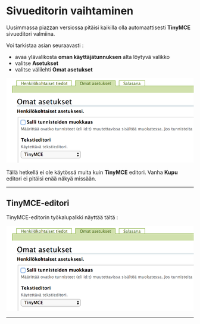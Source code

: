 # Sivueditorin vaihtaminen


Uusimmassa piazzan versiossa pitäisi kaikilla olla automaattisesti __TinyMCE__ sivueditori valmiina.

Voi tarkistaa asian seuraavasti :

* avaa ylävalikosta __oman käyttäjätunnuksen__ alta löytyvä valikko
* valitse __Asetukset__
* valitse välilehti __Omat asetukset__

![Image](kuvat/kuva157.png)

Tällä hetkellä ei ole käytössä muita kuin __TinyMCE__ editori.  Vanha __Kupu__ editori ei pitäisi enää näkyä missään.

----

## TinyMCE-editori

TinyMCE-editorin työkalupalkki näyttää tältä :

![Image](kuvat/kuva157.png)

----
